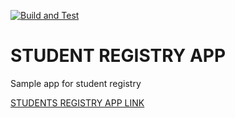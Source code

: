 [![Build and Test](https://github.com/petaryankov/Student-Registry-App/actions/workflows/build_test.yml/badge.svg)](https://github.com/petaryankov/Student-Registry-App/actions/workflows/build_test.yml)

# STUDENT REGISTRY APP
Sample app for student registry

[STUDENTS REGISTRY APP LINK](https://student-registry-app-hj65.onrender.com)
